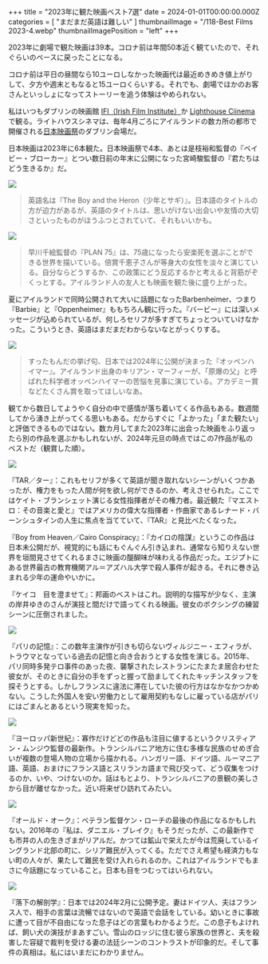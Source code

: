 +++
title = "2023年に観た映画ベスト7選"
date = 2024-01-01T00:00:00.000Z
categories = [ "まだまだ英語は難しい" ]
thumbnailImage = "/118-Best Films 2023-4.webp"
thumbnailImagePosition = "left"
+++

2023年に劇場で観た映画は39本。コロナ前は年間50本近く観ていたので、それぐらいのペースに戻ったことになる。

<!--more-->

コロナ前は平日の昼間なら10ユーロしなかった映画代は最近めきめき値上がりして、夕方や週末ともなると15ユーロくらいする。それでも、劇場でほかのお客さんといっしょになってストーリーを追う体験はやめられない。

私はいつもダブリンの映画館 [IFI（Irish Film Institute）](https://ifi.ie/)か [Lighthouse Ciinema](https://www.lighthousecinema.ie/) で観る。ライトハウスシネマは、毎年4月ごろにアイルランドの数カ所の都市で開催される[日本映画祭](https://www.facebook.com/JapaneseFilmFestivalIreland/)のダブリン会場だ。

日本映画は2023年に6本観た。日本映画祭で4本、あとは是枝裕和監督の『ベイビー・ブローカー』とつい数日前の年末に公開になった宮崎駿監督の『君たちはどう生きるか』だ。

![](</118-Best Films 2023-2.webp>)

> 英語名は『The Boy and the Heron（少年とサギ）』。日本語のタイトルの方が迫力があるが、英語のタイトルは、思いがけない出会いや友情の大切さといったものがほうふつとされていて、それもいいかも。

![](</118-Best Films 2023-1.webp>)

> 早川千絵監督の『PLAN 75』は、75歳になったら安楽死を選ぶことができる世界を描いている。倍賞千恵子さんが等身大の女性を淡々と演じている。自分ならどうするか、この政策にどう反応するかと考えると背筋がぞくっとする。アイルランド人の友人とも映画を観た後に盛り上がった。

夏にアイルランドで同時公開されて大いに話題になったBarbenheimer、つまり『Barbie』と『Oppenheimer』ももちろん観に行った。『バービー』には深いメッセージが込められているが、何しろセリフが多すぎてちょっとついていけなかった。こういうとき、英語はまだまだわからないなとがっくりする。

![](</118-Best Films 2023-8.webp>)

> すったもんだの挙げ句、日本では2024年に公開が決まった『オッペンハイマー』。アイルランド出身のキリアン・マーフィーが、「原爆の父」と呼ばれた科学者オッペンハイマーの苦悩を見事に演じている。アカデミー賞などたくさん賞を取ってほしいなあ。

観てから数日してようやく自分の中で感情が落ち着いてくる作品もある。数週間してから湧き上がってくる思いもある。だからすぐに「よかった」「また観たい」と評価できるものではない。数カ月してまた2023年に出会った映画をふり返ったら別の作品を選ぶかもしれないが、2024年元旦の時点ではこの7作品が私のベストだ（観賞した順）。

![](</118-Best Films 2023-3.webp>)

『TAR／ター』：これもセリフが多くて英語が聞き取れないシーンがいくつかあったが、権力をもった人間が何を欲し何ができるのか、考えさせられた。ここではケイト・ブランシェット演じる女性指揮者がその権力者。最近観た『マエストロ：その音楽と愛と』ではアメリカの偉大な指揮者・作曲家であるレナード・バーンシュタインの人生に焦点を当てていて、『TAR』と見比べたくなった。

『Boy from Heaven／Cairo Conspiracy』：『カイロの陰謀』というこの作品は日本未公開だが、視覚的にも話にもぐんぐん引き込まれ、通常なら知りえない世界を垣間見させてくれるまさに映画の醍醐味が味わえる作品だった。エジプトにある世界最古の教育機関アル＝アズハル大学で殺人事件が起きる。それに巻き込まれる少年の運命やいかに。

『ケイコ　目を澄ませて』：邦画のベストはこれ。説明的な描写が少なく、主演の岸井ゆきのさんが演技と間だけで語ってくれる映画。彼女のボクシングの練習シーンに圧倒されました。

![](</118-Best Films 2023-7.webp>)

『パリの記憶』：この数年主演作が引きも切らないヴィルジニー・エフィラが、トラウマとなっている過去の記憶と向き合おうとする女性を演じる。2015年、パリ同時多発テロ事件のあった夜、襲撃されたレストランにたまたま居合わせた彼女が、そのときに自分の手をずっと握って励ましてくれたキッチンスタッフを探そうとする。しかしフランスに違法に滞在していた彼の行方はなかなかつかめない。こうした外国人を安い労働力として雇用契約もなしに雇っている店がパリにはごまんとあるという現実を知った。

![](</118-Best Films 2023-6.webp>)

『ヨーロッパ新世紀』：寡作だけどどの作品も注目に値するというクリスティアン・ムンジウ監督の最新作。トランシルバニア地方に住む多様な民族のせめぎ合いが複数の登場人物の立場から描かれる。ハンガリー語、ドイツ語、ルーマニア語、英語、おまけにフランス語とスリランカ語まで飛び交って、どう収集をつけるのか、いや、つけないのか。話はもとより、トランシルバニアの景観の美しさから目が離せなかった。近い将来ぜひ訪れてみたい。

![](</118-Best Films 2023-5.webp>)

『オールド・オーク』：ベテラン監督ケン・ローチの最後の作品になるかもしれない。2016年の『私は、ダニエル・ブレイク』もそうだったが、この最新作でも市井の人の生きざまがリアルだ。かつては鉱山で栄えたが今は荒廃しているイングランド北部の町に、シリア難民が入ってくる。ただでさえ希望も経済力もない町の人々が、果たして難民を受け入れられるのか。これはアイルランドでもまさに今話題になっていること。日本も目をつむってはいられない。

![](</118-Best Films 2023-4.webp>)

『落下の解剖学』：日本では2024年2月に公開予定。妻はドイツ人、夫はフランス人で、相手の言葉は流暢ではないので英語で会話をしている。幼いときに事故に遭って目が不自由になった息子はどの言葉もわかるようだ。この息子もよければ、飼い犬の演技がまあすごい。雪山のロッジに住む彼ら家族の世界と、夫を殺害した容疑で裁判を受ける妻の法廷シーンのコントラストが印象的だ。そして事件の真相は。私にはいまだにわかりません。

